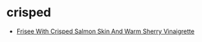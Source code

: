 # crisped

 * [Frisee With Crisped Salmon Skin And Warm Sherry Vinaigrette](index/f/frisee-with-crisped-salmon-skin-and-warm-sherry-vinaigrette-358320.json)

